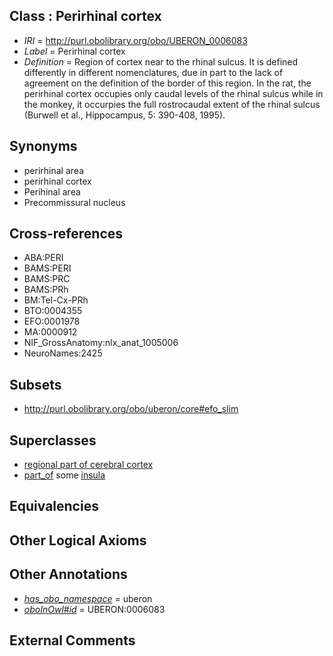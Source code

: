 
## Class : Perirhinal cortex

 * *IRI* = http://purl.obolibrary.org/obo/UBERON_0006083
 * *Label* = Perirhinal cortex
 * *Definition* = Region of cortex near to the rhinal sulcus. It is defined differently in different nomenclatures, due in part to the lack of agreement on the definition of the border of this region. In the rat, the perirhinal cortex occupies only caudal levels of the rhinal sulcus while in the monkey, it occurpies the full rostrocaudal extent of the rhinal sulcus (Burwell et al., Hippocampus, 5: 390-408, 1995).

## Synonyms

 * perirhinal area
 * perirhinal cortex
 * Perihinal area
 * Precommissural nucleus

## Cross-references

 * ABA:PERI
 * BAMS:PERI
 * BAMS:PRC
 * BAMS:PRh
 * BM:Tel-Cx-PRh
 * BTO:0004355
 * EFO:0001978
 * MA:0000912
 * NIF_GrossAnatomy:nlx_anat_1005006
 * NeuroNames:2425

## Subsets

 * http://purl.obolibrary.org/obo/uberon/core#efo_slim

## Superclasses

 * [regional part of cerebral cortex](../../UBERON/19/UBERON_0002619.md)
 * [part_of](../../BFO/50/BFO_0000050.md) some [insula](../../UBERON/22/UBERON_0002022.md)

## Equivalencies


## Other Logical Axioms


## Other Annotations

 * *[has_obo_namespace](../../ce/oboInOwl#hasOBONamespace.md)* = uberon
 * *[oboInOwl#id](../../id/oboInOwl#id.md)* = UBERON:0006083

## External Comments

